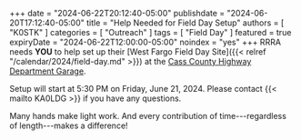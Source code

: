 +++
date = "2024-06-22T20:12:40-05:00"
publishdate = "2024-06-20T17:12:40-05:00"
title = "Help Needed for Field Day Setup"
authors = [ "K0STK" ]
categories = [ "Outreach" ]
tags = [ "Field Day" ]
featured = true
expiryDate = "2024-06-22T12:00:00-05:00"
noindex = "yes"
+++
RRRA needs **YOU** to help set up their
[West Fargo Field Day Site]({{< relref "/calendar/2024/field-day.md" >}})
at the
[Cass County Highway Department Garage](/places/cass-county-highway-department/).

Setup will start at 5:30 PM on Friday, June 21, 2024. Please contact
{{< mailto KA0LDG >}} if you have any questions.

Many hands make light work. And every contribution of time---regardless 
of length---makes a difference!
<!--more-->
